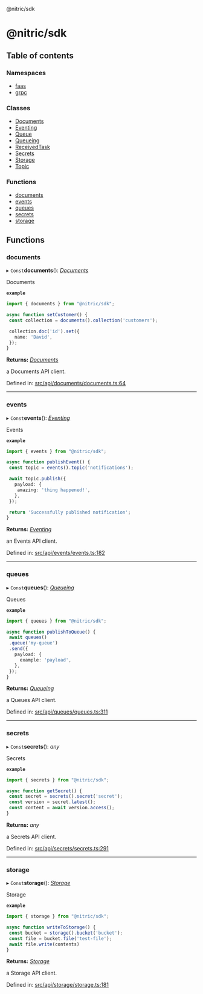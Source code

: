 @nitric/sdk

# @nitric/sdk

## Table of contents

### Namespaces

- [faas](modules/faas.md)
- [grpc](modules/grpc.md)

### Classes

- [Documents](classes/documents.md)
- [Eventing](classes/eventing.md)
- [Queue](classes/queue.md)
- [Queueing](classes/queueing.md)
- [ReceivedTask](classes/receivedtask.md)
- [Secrets](classes/secrets.md)
- [Storage](classes/storage.md)
- [Topic](classes/topic.md)

### Functions

- [documents](README.md#documents)
- [events](README.md#events)
- [queues](README.md#queues)
- [secrets](README.md#secrets)
- [storage](README.md#storage)

## Functions

### documents

▸ `Const`**documents**(): [*Documents*](classes/documents.md)

Documents

**`example`** 
```typescript
import { documents } from "@nitric/sdk";

async function setCustomer() {
 const collection = documents().collection('customers');

 collection.doc('id').set({
   name: 'David',
 });
}
```

**Returns:** [*Documents*](classes/documents.md)

a Documents API client.

Defined in: [src/api/documents/documents.ts:64](https://github.com/nitrictech/node-sdk/blob/1f868fd/src/api/documents/documents.ts#L64)

___

### events

▸ `Const`**events**(): [*Eventing*](classes/eventing.md)

Events

**`example`** 
```typescript
import { events } from "@nitric/sdk";

async function publishEvent() {
 const topic = events().topic('notifications');

 await topic.publish({
   payload: {
    amazing: 'thing happened!',
   },
 });

 return 'Successfully published notification';
}
```

**Returns:** [*Eventing*](classes/eventing.md)

an Events API client.

Defined in: [src/api/events/events.ts:182](https://github.com/nitrictech/node-sdk/blob/1f868fd/src/api/events/events.ts#L182)

___

### queues

▸ `Const`**queues**(): [*Queueing*](classes/queueing.md)

Queues

**`example`** 
```typescript
import { queues } from "@nitric/sdk";

async function publishToQueue() {
 await queues()
 .queue('my-queue')
 .send({
   payload: {
     example: 'payload',
   },
 });
}
```

**Returns:** [*Queueing*](classes/queueing.md)

a Queues API client.

Defined in: [src/api/queues/queues.ts:311](https://github.com/nitrictech/node-sdk/blob/1f868fd/src/api/queues/queues.ts#L311)

___

### secrets

▸ `Const`**secrets**(): *any*

Secrets

**`example`** 
```typescript
import { secrets } from "@nitric/sdk";

async function getSecret() {
 const secret = secrets().secret('secret');
 const version = secret.latest();
 const content = await version.access();
}
```

**Returns:** *any*

a Secrets API client.

Defined in: [src/api/secrets/secrets.ts:291](https://github.com/nitrictech/node-sdk/blob/1f868fd/src/api/secrets/secrets.ts#L291)

___

### storage

▸ `Const`**storage**(): [*Storage*](classes/storage.md)

Storage

**`example`** 
```typescript
import { storage } from "@nitric/sdk";

async function writeToStorage() {
 const bucket = storage().bucket('bucket');
 const file = bucket.file('test-file');
 await file.write(contents)
}
```

**Returns:** [*Storage*](classes/storage.md)

a Storage API client.

Defined in: [src/api/storage/storage.ts:181](https://github.com/nitrictech/node-sdk/blob/1f868fd/src/api/storage/storage.ts#L181)

